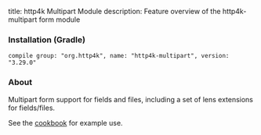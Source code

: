 title: http4k Multipart Module
description: Feature overview of the http4k-multipart form module

### Installation (Gradle)
```compile group: "org.http4k", name: "http4k-multipart", version: "3.29.0"```

### About

Multipart form support for fields and files, including a set of lens extensions for fields/files.

See the [cookbook](/cookbook/multipart_forms/) for example use.
